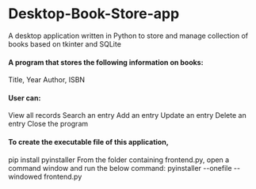 # Desktop-Book-Store-app
A desktop application written in Python to store and manage collection of books based on tkinter and SQLite

#### A program that stores the following information on books:
Title, Year
Author, ISBN

#### User can:
View all records
Search an entry
Add an entry
Update an entry
Delete an entry
Close the program

#### To create the executable file of this application,
pip install pyinstaller
From the folder containing frontend.py, open a command window and run the below command:
pyinstaller --onefile --windowed frontend.py
